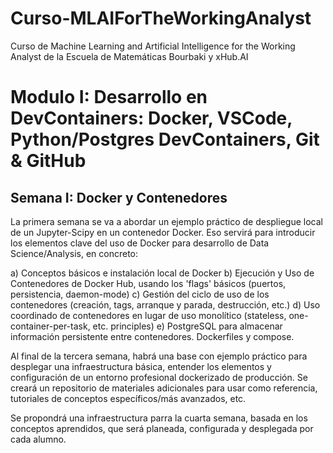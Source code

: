 # Curso-MLAIForTheWorkingAnalyst
Curso de Machine Learning and Artificial Intelligence for the Working Analyst de la Escuela de Matemáticas Bourbaki y xHub.AI 

# Modulo I: Desarrollo en DevContainers: Docker, VSCode, Python/Postgres DevContainers, Git & GitHub
## Semana I: Docker y Contenedores
La primera semana se va a abordar un ejemplo práctico de despliegue local de un Jupyter-Scipy en un contenedor Docker. Eso servirá para introducir los elementos clave del uso de Docker para desarrollo de Data Science/Analysis, en concreto:

a) Conceptos básicos e instalación local de Docker
b) Ejecución y Uso de Contenedores de Docker Hub, usando los 'flags' básicos (puertos, persistencia, daemon-mode)
c) Gestión del ciclo de uso de los contenedores (creación, tags, arranque y parada, destrucción, etc.)
d) Uso coordinado de contenedores en lugar de uso monolítico (stateless, one-container-per-task, etc. principles) 
e) PostgreSQL para almacenar información persistente entre contenedores. Dockerfiles y compose.


Al final de la tercera semana, habrá una base con ejemplo práctico para desplegar una infraestructura básica, entender los elementos y configuración de un entorno profesional dockerizado de producción. Se creará un repositorio de materiales adicionales para usar como referencia, tutoriales de conceptos específicos/más avanzados, etc.

Se propondrá una infraestructura parra la cuarta semana, basada en los conceptos aprendidos, que será planeada, configurada y desplegada por cada alumno.
